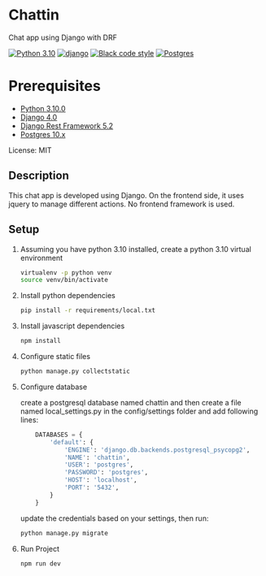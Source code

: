 # Chattin

Chat app using Django with DRF

[![Python 3.10](https://img.shields.io/badge/python-3.10-blue.svg)](https://www.python.org/downloads/release/python-3100/) [![django](https://img.shields.io/badge/django-4.0-green.svg)](https://docs.djangoproject.com/en/4.0/) [![Black code style](https://img.shields.io/badge/code%20style-black-000000.svg)](https://github.com/ambv/black) [![Postgres](https://img.shields.io/badge/postgres-10.x-blue.svg)](https://www.postgresql.org/download/)

# Prerequisites

- [Python 3.10.0](https://docs.python.org/3/)
- [Django 4.0](https://docs.djangoproject.com/en/4.0/)
- [Django Rest Framework 5.2](https://www.django-rest-framework.org/)
- [Postgres 10.x](https://www.postgresql.org/docs/10/index.html)

License: MIT

## Description

This chat app is developed using Django. On the frontend side, it uses jquery to manage different actions.
No frontend framework is used.

## Setup

1. Assuming you have python 3.10 installed, create a python 3.10 virtual environment

    ```bash
    virtualenv -p python venv
    source venv/bin/activate
    ```

2. Install python dependencies

    ```bash
    pip install -r requirements/local.txt
    ```

3. Install javascript dependencies

    ```bash
    npm install
    ```

4. Configure static files

    ```bash
    python manage.py collectstatic
    ```

5. Configure database

    create a postgresql database named chattin and then create a file named local_settings.py in the config/settings folder and add following lines:
    ```python
        DATABASES = {
            'default': {
                'ENGINE': 'django.db.backends.postgresql_psycopg2',
                'NAME': 'chattin',
                'USER': 'postgres',
                'PASSWORD': 'postgres',
                'HOST': 'localhost',
                'PORT': '5432',
            }
        }
    ```

    update the credentials based on your settings, then run:

    ```bash
    python manage.py migrate
    ```

6. Run Project

    ```bash
    npm run dev
    ```
